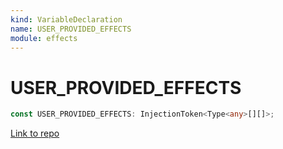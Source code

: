 ```yaml
---
kind: VariableDeclaration
name: USER_PROVIDED_EFFECTS
module: effects
---
```


# USER_PROVIDED_EFFECTS

```ts
const USER_PROVIDED_EFFECTS: InjectionToken<Type<any>[][]>;
```

[Link to repo](https://github.com/ngrx/platform/blob/master/modules/effects/src/tokens.ts#L10-L12)
